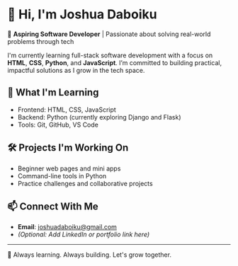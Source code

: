 # 👋 Hi, I'm Joshua Daboiku

🎯 **Aspiring Software Developer** | Passionate about solving real-world problems through tech

I'm currently learning full-stack software development with a focus on **HTML**, **CSS**, **Python**, and **JavaScript**. I’m committed to building practical, impactful solutions as I grow in the tech space.

## 🚀 What I'm Learning
- Frontend: HTML, CSS, JavaScript
- Backend: Python (currently exploring Django and Flask)
- Tools: Git, GitHub, VS Code

## 🛠 Projects I'm Working On
- Beginner web pages and mini apps
- Command-line tools in Python
- Practice challenges and collaborative projects

## 📫 Connect With Me
- **Email**: [joshuadaboiku@gmail.com](mailto:joshuadaboiku@gmail.com)
- *(Optional: Add LinkedIn or portfolio link here)*

---

🌱 Always learning. Always building. Let's grow together.
